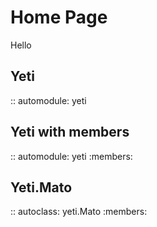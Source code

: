 # Home Page
Hello

## Yeti

:: automodule: yeti

## Yeti with members

:: automodule: yeti
    :members:

## Yeti.Mato


:: autoclass: yeti.Mato
    :members:
